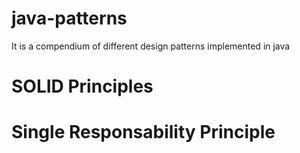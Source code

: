 # java-patterns
It is a compendium of different design patterns implemented in java

# SOLID Principles

# Single Responsability Principle